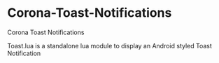 Corona-Toast-Notifications
==========================

Corona Toast Notifications

Toast.lua is a standalone lua module to display an Android styled Toast Notification